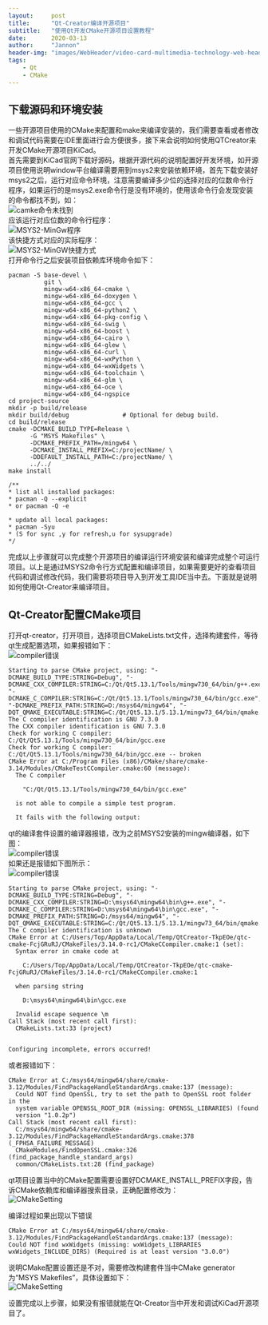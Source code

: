 ```yaml
---
layout:     post
title:      "Qt-Creator编译开源项目"
subtitle:   "使用Qt开发CMake开源项目设置教程"
date:       2020-03-13
author:     "Jannon"
header-img: "images/WebHeader/video-card-multimedia-technology-web-header.jpg"
tags:
    - Qt
    - CMake
---
```


## 下载源码和环境安装
一些开源项目使用的CMake来配置和make来编译安装的，我们需要查看或者修改和调试代码需要在IDE里面进行会方便很多，接下来会说明如何使用QTCreator来开发CMake开源项目KiCad。   
首先需要到KiCad官网下载好源码，根据开源代码的说明配置好开发环境，如开源项目使用说明window平台编译需要用到msys2来安装依赖环境，首先下载安装好msys2之后，运行对应命令环境，注意需要编译多少位的选择对应的位数命令行程序，如果运行的是msys2.exe命令行是没有环境的，使用该命令行会发现安装的命令都找不到，如：  
![camke命令未找到](https://hznhappy.github.io/images/2020/qt-build-cmake/cmakeError.PNG)   
应该运行对应位数的命令行程序：   
![MSYS2-MinGw程序](https://hznhappy.github.io/images/2020/qt-build-cmake/msys64-1.PNG)   
该快捷方式对应的实际程序：   
![MSYS2-MinGW快捷方式](https://hznhappy.github.io/images/2020/qt-build-cmake/msys64-2.PNG)   
打开命令行之后安装项目依赖库环境命令如下：
```
pacman -S base-devel \
          git \
          mingw-w64-x86_64-cmake \
          mingw-w64-x86_64-doxygen \
          mingw-w64-x86_64-gcc \
          mingw-w64-x86_64-python2 \
          mingw-w64-x86_64-pkg-config \
          mingw-w64-x86_64-swig \
          mingw-w64-x86_64-boost \
          mingw-w64-x86_64-cairo \
          mingw-w64-x86_64-glew \
          mingw-w64-x86_64-curl \
          mingw-w64-x86_64-wxPython \
          mingw-w64-x86_64-wxWidgets \
          mingw-w64-x86_64-toolchain \
          mingw-w64-x86_64-glm \
          mingw-w64-x86_64-oce \
          mingw-w64-x86_64-ngspice
cd project-source
mkdir -p build/release
mkdir build/debug               # Optional for debug build.
cd build/release
cmake -DCMAKE_BUILD_TYPE=Release \
      -G "MSYS Makefiles" \
      -DCMAKE_PREFIX_PATH=/mingw64 \
      -DCMAKE_INSTALL_PREFIX=C:/projectName/ \
      -DDEFAULT_INSTALL_PATH=C:/projectName/ \
      ../../
make install

/**
* list all installed packages:
* pacman -Q --explicit
* or pacman -Q -e

* update all local packages:
* pacman -Syu
* (S for sync ,y for refresh,u for sysupgrade)
*/
```
完成以上步骤就可以完成整个开源项目的编译运行环境安装和编译完成整个可运行项目。以上是通过MSYS2命令行方式配置和编译项目，如果需要更好的查看项目代码和调试修改代码，我们需要将项目导入到开发工具IDE当中去。下面就是说明如何使用Qt-Creator来编译项目。

## Qt-Creator配置CMake项目
打开qt-creator，打开项目，选择项目CMakeLists.txt文件，选择构建套件，等待qt生成配置选项，如果报错如下：   
![compiler错误](https://hznhappy.github.io/images/2020/qt-build-cmake/qt-cmake-build-err.PNG)    

```
Starting to parse CMake project, using: "-DCMAKE_BUILD_TYPE:STRING=Debug", "-DCMAKE_CXX_COMPILER:STRING=C:/Qt/Qt5.13.1/Tools/mingw730_64/bin/g++.exe", "-DCMAKE_C_COMPILER:STRING=C:/Qt/Qt5.13.1/Tools/mingw730_64/bin/gcc.exe", "-DCMAKE_PREFIX_PATH:STRING=D:/msys64/mingw64", "-DQT_QMAKE_EXECUTABLE:STRING=C:/Qt/Qt5.13.1/5.13.1/mingw73_64/bin/qmake.exe".
The C compiler identification is GNU 7.3.0
The CXX compiler identification is GNU 7.3.0
Check for working C compiler: C:/Qt/Qt5.13.1/Tools/mingw730_64/bin/gcc.exe
Check for working C compiler: C:/Qt/Qt5.13.1/Tools/mingw730_64/bin/gcc.exe -- broken
CMake Error at C:/Program Files (x86)/CMake/share/cmake-3.14/Modules/CMakeTestCCompiler.cmake:60 (message):
  The C compiler

    "C:/Qt/Qt5.13.1/Tools/mingw730_64/bin/gcc.exe"

  is not able to compile a simple test program.

  It fails with the following output:
```
qt的编译套件设置的编译器报错，改为之前MSYS2安装的mingw编译器，如下图：   
![compiler错误](https://hznhappy.github.io/images/2020/qt-build-cmake/builder-setting.png)  
如果还是报错如下图所示：   
![compiler错误](https://hznhappy.github.io/images/2020/qt-build-cmake/gcc-error.PNG)  
```
Starting to parse CMake project, using: "-DCMAKE_BUILD_TYPE:STRING=Debug", "-DCMAKE_CXX_COMPILER:STRING=D:\msys64\mingw64\bin\g++.exe", "-DCMAKE_C_COMPILER:STRING=D:\msys64\mingw64\bin\gcc.exe", "-DCMAKE_PREFIX_PATH:STRING=D:/msys64/mingw64", "-DQT_QMAKE_EXECUTABLE:STRING=C:/Qt/Qt5.13.1/5.13.1/mingw73_64/bin/qmake.exe".
The C compiler identification is unknown
CMake Error at C:/Users/Top/AppData/Local/Temp/QtCreator-TkpEOe/qtc-cmake-FcjGRuRJ/CMakeFiles/3.14.0-rc1/CMakeCCompiler.cmake:1 (set):
  Syntax error in cmake code at

    C:/Users/Top/AppData/Local/Temp/QtCreator-TkpEOe/qtc-cmake-FcjGRuRJ/CMakeFiles/3.14.0-rc1/CMakeCCompiler.cmake:1

  when parsing string

    D:\msys64\mingw64\bin\gcc.exe

  Invalid escape sequence \m
Call Stack (most recent call first):
  CMakeLists.txt:33 (project)


Configuring incomplete, errors occurred!
```   
或者报错如下：   
```
CMake Error at C:/msys64/mingw64/share/cmake-3.12/Modules/FindPackageHandleStandardArgs.cmake:137 (message):
  Could NOT find OpenSSL, try to set the path to OpenSSL root folder in the
  system variable OPENSSL_ROOT_DIR (missing: OPENSSL_LIBRARIES) (found
  version "1.0.2p")
Call Stack (most recent call first):
  C:/msys64/mingw64/share/cmake-3.12/Modules/FindPackageHandleStandardArgs.cmake:378 (_FPHSA_FAILURE_MESSAGE)
  CMakeModules/FindOpenSSL.cmake:326 (find_package_handle_standard_args)
  common/CMakeLists.txt:28 (find_package)
```
qt项目设置当中的CMake配置需要设置好DCMAKE_INSTALL_PREFIX字段，告诉CMake依赖库和编译器搜索目录，正确配置修改为：   
![CMakeSetting](https://hznhappy.github.io/images/2020/qt-build-cmake/msys-makefile-result.PNG)   

编译过程如果出现以下错误

```
CMake Error at C:/msys64/mingw64/share/cmake-3.12/Modules/FindPackageHandleStandardArgs.cmake:137 (message):
Could NOT find wxWidgets (missing: wxWidgets_LIBRARIES
wxWidgets_INCLUDE_DIRS) (Required is at least version "3.0.0")

```
说明CMake配置设置还是不对，需要修改构建套件当中CMake generator为“MSYS Makefiles”，具体设置如下：   
![CMakeSetting](https://hznhappy.github.io/images/2020/qt-build-cmake/cmake-build-set.png)   

设置完成以上步骤，如果没有报错就能在Qt-Creator当中开发和调试KiCad开源项目了。
